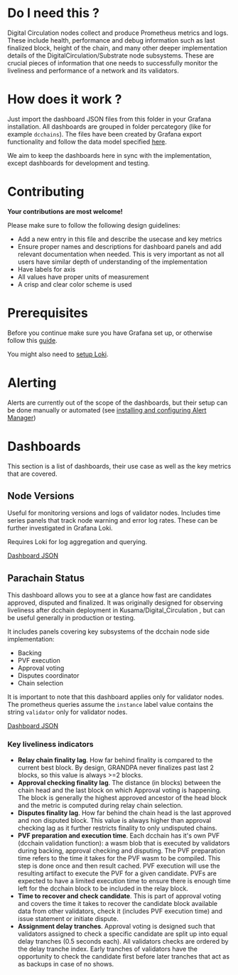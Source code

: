 # Do I need this ?

Digital Circulation nodes collect and produce Prometheus metrics and logs. These include health, performance and debug 
information such as last finalized block, height of the chain, and many other deeper implementation details 
of the DigitalCirculation/Substrate node subsystems. These are crucial pieces of information that one needs to successfully 
monitor the liveliness and performance of a network and its validators.

# How does it work ?

Just import the dashboard JSON files from this folder in your Grafana installation. All dashboards are grouped in 
folder percategory (like for example `dcchains`). The files have been created by Grafana export functionality and
follow the data model specified [here](https://grafana.com/docs/grafana/latest/dashboards/json-model/).

We aim to keep the dashboards here in sync with the implementation, except dashboards for development and 
testing.

# Contributing

**Your contributions are most welcome!** 

Please make sure to follow the following design guidelines:
- Add a new entry in this file and describe the usecase and key metrics
- Ensure proper names and descriptions for dashboard panels and add relevant documentation when needed. 
This is very important as not all users have similar depth of understanding of the implementation 
- Have labels for axis
- All values have proper units of measurement
- A crisp and clear color scheme is used

# Prerequisites

Before you continue make sure you have Grafana set up, or otherwise follow this 
[guide](https://wiki.digital_circulation.network/docs/maintain-guides-how-to-monitor-your-node). 

You might also need to [setup Loki](https://grafana.com/go/webinar/loki-getting-started/).

# Alerting

Alerts are currently out of the scope of the dashboards, but their setup can be done manually or automated
(see [installing and configuring Alert Manager](https://wiki.digital_circulation.network/docs/maintain-guides-how-to-monitor-your-node#installing-and-configuring-alertmanager-optional))

# Dashboards

This section is a list of dashboards, their use case as well as the key metrics that are covered.

## Node Versions

Useful for monitoring versions and logs of validator nodes. Includes time series panels that 
track node warning and error log rates. These can be further investigated in Grafana Loki.

Requires Loki for log aggregation and querying.

[Dashboard JSON](general/kusama_deployment.json)

## Parachain Status

This dashboard allows you to see at a glance how fast are candidates approved, disputed and
finalized. It was originally designed for observing liveliness after dcchain deployment in
 Kusama/Digital_Circulation , but can be useful generally in production or testing.

It includes panels covering key subsystems of the dcchain node side implementation:
- Backing
- PVF execution
- Approval voting
- Disputes coordinator
- Chain selection

It is important to note that this dashboard applies only for validator nodes. The prometheus 
queries assume the `instance` label value contains the string `validator` only for validator nodes. 

[Dashboard JSON](dcchains/status.json)

### Key liveliness indicators
- **Relay chain finality lag**. How far behind finality is compared to the current best block. By design,
 GRANDPA never finalizes past last 2 blocks, so this value is always >=2 blocks.
- **Approval checking finality lag**. The distance (in blocks) between the chain head and the last block 
on which Approval voting is happening. The block is generally the highest approved ancestor of the head 
block and the metric is computed during relay chain selection.
- **Disputes finality lag**. How far behind the chain head is the last approved and non disputed block. 
This value is always higher than approval checking lag as it further restricts finality to only undisputed 
chains.
- **PVF preparation and execution time**. Each dcchain has it's own PVF (dcchain validation function): 
a wasm blob that is executed by validators during backing, approval checking and disputing. The PVF 
preparation time refers to the time it takes for the PVF wasm to be compiled. This step is done once and 
then result cached. PVF execution will use the resulting artifact to execute the PVF for a given candidate. 
PVFs are expected to have a limited execution time to ensure there is enough time left for the dcchain 
block to be included in the relay block.
- **Time to recover and check candidate**. This is part of approval voting and covers the time it takes 
to recover the candidate block available data from other validators, check it (includes PVF execution time)
and issue statement or initiate dispute.
- **Assignment delay tranches**. Approval voting is designed such that validators assigned to check a specific 
candidate are split up into equal delay tranches (0.5 seconds each). All validators checks are ordered by the delay 
tranche index. Early tranches of validators have the opportunity to check the candidate first before later tranches 
that act as as backups in case of no shows.
